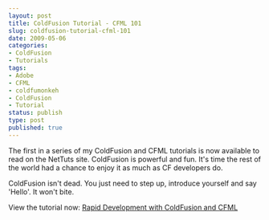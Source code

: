 ```yaml
---
layout: post
title: ColdFusion Tutorial - CFML 101
slug: coldfusion-tutorial-cfml-101
date: 2009-05-06
categories:
- ColdFusion
- Tutorials
tags:
- Adobe
- CFML
- coldfumonkeh
- ColdFusion
- Tutorial
status: publish
type: post
published: true
---
```

<p>The first in a series of my ColdFusion and CFML tutorials is now available to read on the NetTuts site. ColdFusion is powerful and fun. It's time the rest of the world had a chance to enjoy it as much as CF developers do.</p>
<p>ColdFusion isn't dead. You just need to step up, introduce yourself and say 'Hello'. It won't bite.</p>
<p>View the tutorial now: <a title="Rapid Development with ColdFusion and CFML" href="http://net.tutsplus.com/tutorials/other/rapid-development-with-coldfusion-and-cfml/" target="_blank">Rapid Development with ColdFusion and CFML</a></p>
